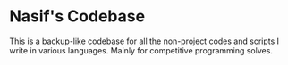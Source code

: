 # Nasif's Codebase
This is a backup-like codebase for all the non-project codes and scripts I write in various languages. Mainly for competitive programming solves. 
